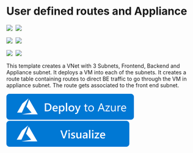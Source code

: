 # User defined routes and Appliance

<IMG SRC="https://azurequickstartsservice.blob.core.windows.net/badges/201-userdefined-routes-appliance/PublicLastTestDate.svg" />&nbsp;
<IMG SRC="https://azurequickstartsservice.blob.core.windows.net/badges/201-userdefined-routes-appliance/PublicDeployment.svg" />&nbsp;

<IMG SRC="https://azurequickstartsservice.blob.core.windows.net/badges/201-userdefined-routes-appliance/FairfaxLastTestDate.svg" />&nbsp;
<IMG SRC="https://azurequickstartsservice.blob.core.windows.net/badges/201-userdefined-routes-appliance/FairfaxDeployment.svg" />&nbsp;

<IMG SRC="https://azurequickstartsservice.blob.core.windows.net/badges/201-userdefined-routes-appliance/BestPracticeResult.svg" />&nbsp;
<IMG SRC="https://azurequickstartsservice.blob.core.windows.net/badges/201-userdefined-routes-appliance/CredScanResult.svg" />&nbsp;

This template creates a VNet with 3 Subnets, Frontend, Backend and Appliance subnet. It deploys a VM into each of the subnets. It creates a route table containing routes to direct BE traffic to go through the VM in appliance subnet. The route gets associated to the front end subnet. 

<a href="https://portal.azure.com/#create/Microsoft.Template/uri/https%3A%2F%2Fraw.githubusercontent.com%2FAzure%2Fazure-quickstart-templates%2Fmaster%2F201-userdefined-routes-appliance%2Fazuredeploy.json" target="_blank">
    <img src="https://raw.githubusercontent.com/Azure/azure-quickstart-templates/master/1-CONTRIBUTION-GUIDE/images/deploytoazure.svg?sanitize=true"/>
</a>
<a href="http://armviz.io/#/?load=https%3A%2F%2Fraw.githubusercontent.com%2FAzure%2Fazure-quickstart-templates%2Fmaster%2F201-userdefined-routes-appliance%2Fazuredeploy.json" target="_blank">
    <img src="https://raw.githubusercontent.com/Azure/azure-quickstart-templates/master/1-CONTRIBUTION-GUIDE/images/visualizebutton.svg?sanitize=true"/>
</a>

